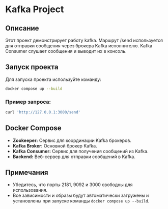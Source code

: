 
# Kafka Project

## Описание
Этот проект демонстрирует работу kafka. Маршрут /send используется для отправки сообщения через брокера Kafka исполнителю. Kafka Consumer слушает сообщения и выводит их в консоль.

## Запуск проекта
Для запуска проекта используйте команду:
```sh
docker compose up --build
```


### Пример запроса:
```sh
curl 'http://127.0.0.1:3000/send'
```

## Docker Compose
- **Zookeeper:** Сервис для координации Kafka брокеров.
- **Kafka Broker:** Основной брокер Kafka.
- **Kafka Consumer:** Сервис для получения сообщений из Kafka.
- **Backend:** Веб-сервер для отправки сообщений в Kafka.

## Примечания
- Убедитесь, что порты 2181, 9092 и 3000 свободны для использования.
- Все зависимости и образы будут автоматически загружены и установлены при запуске команды `docker compose up --build`.